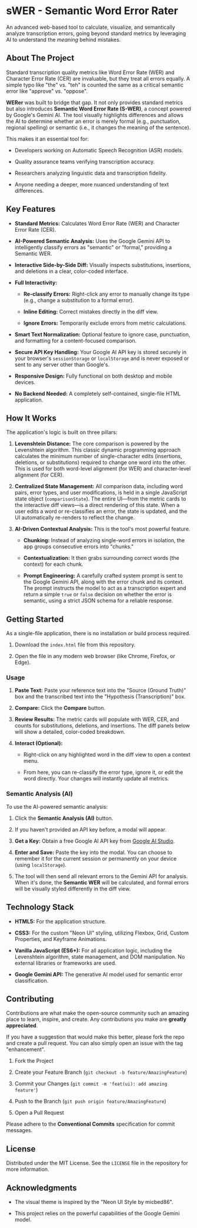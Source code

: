# sWER - Semantic Word Error Rater

An advanced web-based tool to calculate, visualize, and semantically analyze transcription errors, going beyond standard metrics by leveraging AI to understand the _meaning_ behind mistakes.

## About The Project

Standard transcription quality metrics like Word Error Rate (WER) and Character Error Rate (CER) are invaluable, but they treat all errors equally. A simple typo like "the" vs. "teh" is counted the same as a critical semantic error like "approve" vs. "oppose".

**WERer** was built to bridge that gap. It not only provides standard metrics but also introduces **Semantic Word Error Rate (S-WER)**, a concept powered by Google's Gemini AI. The tool visually highlights differences and allows the AI to determine whether an error is merely formal (e.g., punctuation, regional spelling) or semantic (i.e., it changes the meaning of the sentence).

This makes it an essential tool for:

*   Developers working on Automatic Speech Recognition (ASR) models.
    
*   Quality assurance teams verifying transcription accuracy.
    
*   Researchers analyzing linguistic data and transcription fidelity.
    
*   Anyone needing a deeper, more nuanced understanding of text differences.
    

## Key Features

*   **Standard Metrics:** Calculates Word Error Rate (WER) and Character Error Rate (CER).
    
*   **AI-Powered Semantic Analysis:** Uses the Google Gemini API to intelligently classify errors as "semantic" or "formal," providing a Semantic WER.
    
*   **Interactive Side-by-Side Diff:** Visually inspects substitutions, insertions, and deletions in a clear, color-coded interface.
    
*   **Full Interactivity:**
    
    *   **Re-classify Errors:** Right-click any error to manually change its type (e.g., change a substitution to a formal error).
        
    *   **Inline Editing:** Correct mistakes directly in the diff view.
        
    *   **Ignore Errors:** Temporarily exclude errors from metric calculations.
        
*   **Smart Text Normalization:** Optional feature to ignore case, punctuation, and formatting for a content-focused comparison.
    
*   **Secure API Key Handling:** Your Google AI API key is stored securely in your browser's `sessionStorage` or `localStorage` and is never exposed or sent to any server other than Google's.
    
*   **Responsive Design:** Fully functional on both desktop and mobile devices.
    
*   **No Backend Needed:** A completely self-contained, single-file HTML application.
    

## How It Works

The application's logic is built on three pillars:

1.  **Levenshtein Distance:** The core comparison is powered by the Levenshtein algorithm. This classic dynamic programming approach calculates the minimum number of single-character edits (insertions, deletions, or substitutions) required to change one word into the other. This is used for both word-level alignment (for WER) and character-level alignment (for CER).
    
2.  **Centralized State Management:** All comparison data, including word pairs, error types, and user modifications, is held in a single JavaScript state object (`comparisonState`). The entire UI—from the metric cards to the interactive diff views—is a direct rendering of this state. When a user edits a word or re-classifies an error, the state is updated, and the UI automatically re-renders to reflect the change.
    
3.  **AI-Driven Contextual Analysis:** This is the tool's most powerful feature.
    
    *   **Chunking:** Instead of analyzing single-word errors in isolation, the app groups consecutive errors into "chunks."
        
    *   **Contextualization:** It then grabs surrounding correct words (the context) for each chunk.
        
    *   **Prompt Engineering:** A carefully crafted system prompt is sent to the Google Gemini API, along with the error chunk and its context. The prompt instructs the model to act as a transcription expert and return a simple `true` or `false` decision on whether the error is semantic, using a strict JSON schema for a reliable response.
        

## Getting Started

As a single-file application, there is no installation or build process required.

1.  Download the `index.html` file from this repository.
    
2.  Open the file in any modern web browser (like Chrome, Firefox, or Edge).
    

### Usage

1.  **Paste Text:** Paste your reference text into the "Source (Ground Truth)" box and the transcribed text into the "Hypothesis (Transcription)" box.
    
2.  **Compare:** Click the **Compare** button.
    
3.  **Review Results:** The metric cards will populate with WER, CER, and counts for substitutions, deletions, and insertions. The diff panels below will show a detailed, color-coded breakdown.
    
4.  **Interact (Optional):**
    
    *   Right-click on any highlighted word in the diff view to open a context menu.
        
    *   From here, you can re-classify the error type, ignore it, or edit the word directly. Your changes will instantly update all metrics.
        

### Semantic Analysis (AI)

To use the AI-powered semantic analysis:

1.  Click the **Semantic Analysis (AI)** button.
    
2.  If you haven't provided an API key before, a modal will appear.
    
3.  **Get a Key:** Obtain a free Google AI API key from [Google AI Studio](https://aistudio.google.com/app/apikey "null").
    
4.  **Enter and Save:** Paste the key into the modal. You can choose to remember it for the current session or permanently on your device (using `localStorage`).
    
5.  The tool will then send all relevant errors to the Gemini API for analysis. When it's done, the **Semantic WER** will be calculated, and formal errors will be visually styled differently in the diff view.
    

## Technology Stack

*   **HTML5:** For the application structure.
    
*   **CSS3:** For the custom "Neon UI" styling, utilizing Flexbox, Grid, Custom Properties, and Keyframe Animations.
    
*   **Vanilla JavaScript (ES6+):** For all application logic, including the Levenshtein algorithm, state management, and DOM manipulation. No external libraries or frameworks are used.
    
*   **Google Gemini API:** The generative AI model used for semantic error classification.
    

## Contributing

Contributions are what make the open-source community such an amazing place to learn, inspire, and create. Any contributions you make are **greatly appreciated**.

If you have a suggestion that would make this better, please fork the repo and create a pull request. You can also simply open an issue with the tag "enhancement".

1.  Fork the Project
    
2.  Create your Feature Branch (`git checkout -b feature/AmazingFeature`)
    
3.  Commit your Changes (`git commit -m 'feat(ui): add amazing feature'`)
    
4.  Push to the Branch (`git push origin feature/AmazingFeature`)
    
5.  Open a Pull Request
    

Please adhere to the **Conventional Commits** specification for commit messages.

## License

Distributed under the MIT License. See the `LICENSE` file in the repository for more information.

## Acknowledgments

*   The visual theme is inspired by the "Neon UI Style by micbed86".
    
*   This project relies on the powerful capabilities of the Google Gemini model.